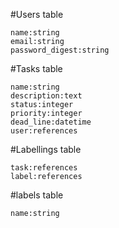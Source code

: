 #Users table
```
name:string
email:string
password_digest:string
```

#Tasks table
```
name:string
description:text
status:integer
priority:integer
dead_line:datetime
user:references
```

#Labellings table
```
task:references
label:references
```

#labels table
```
name:string
```
